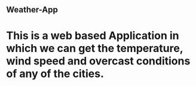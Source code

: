 ## Weather-App
 
 # This is a web based Application in which we can get the temperature, wind speed and overcast conditions of any of the cities.
